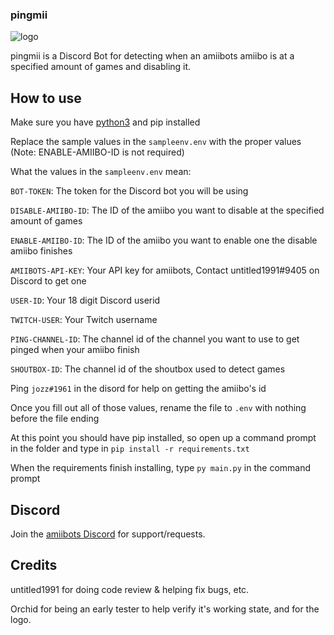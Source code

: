 ### pingmii
![logo](https://cdn.discordapp.com/attachments/881840554340679720/886729364329336832/pingmii_icon_png.png)

pingmii is a Discord Bot for detecting when an amiibots amiibo is at a specified amount of games and disabling it.

## How to use
Make sure you have [python3](https://www.python.org) and pip installed

Replace the sample values in the `sampleenv.env` with the proper values (Note: ENABLE-AMIIBO-ID is not required)

What the values in the `sampleenv.env` mean:

`BOT-TOKEN`: The token for the Discord bot you will be using

`DISABLE-AMIIBO-ID`: The ID of the amiibo you want to disable at the specified amount of games

`ENABLE-AMIIBO-ID`: The ID of the amiibo you want to enable one the disable amiibo finishes

`AMIIBOTS-API-KEY`: Your API key for amiibots, Contact untitled1991#9405 on Discord to get one

`USER-ID`: Your 18 digit Discord userid

`TWITCH-USER`: Your Twitch username

`PING-CHANNEL-ID`: The channel id of the channel you want to use to get pinged when your amiibo finish

`SHOUTBOX-ID`: The channel id of the shoutbox used to detect games

Ping `jozz#1961` in the disord for help on getting the amiibo's id

Once you fill out all of those values, rename the file to `.env` with nothing before the file ending

At this point you should have pip installed, so open up a command prompt in the folder and type in `pip install -r requirements.txt`

When the requirements finish installing, type `py main.py` in the command prompt

## Discord
Join the [amiibots Discord](https://discord.gg/2v6pcw3zzg/) for support/requests.

## Credits
untitled1991 for doing code review & helping fix bugs, etc.

Orchid for being an early tester to help verify it's working state, and for the logo.